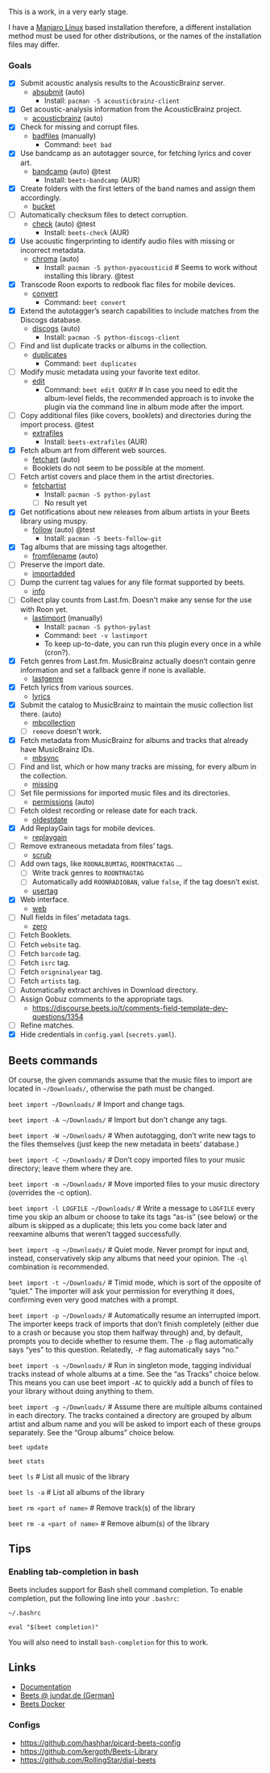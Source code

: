 This is a work, in a very early stage.

I have a [Manjaro Linux](https://manjaro.org/) based installation therefore, a different installation method must be used for other distributions, or the names of the installation files may differ.

### Goals

- [x] Submit acoustic analysis results to the AcousticBrainz server.
  * [absubmit](https://beets.readthedocs.io/en/stable/plugins/absubmit.html) (auto)
    * Install: `pacman -S acousticbrainz-client`
- [x] Get acoustic-analysis information from the AcousticBrainz project.
  * [acousticbrainz](https://beets.readthedocs.io/en/stable/plugins/acousticbrainz.html) (auto)
- [x] Check for missing and corrupt files. 
  * [badfiles](https://beets.readthedocs.io/en/stable/plugins/badfiles.html) (manually)
    * Command: `beet bad`
- [x] Use bandcamp as an autotagger source, for fetching lyrics and cover art.
  * [bandcamp](https://github.com/unrblt/beets-bandcamp) (auto) @test
    * Install: `beets-bandcamp` (AUR)
- [x] Create folders with the first letters of the band names and assign them accordingly.
  * [bucket](https://beets.readthedocs.io/en/stable/plugins/bucket.html)
- [ ] Automatically checksum files to detect corruption.
  * [check](https://github.com/geigerzaehler/beets-check) (auto) @test
    * Install: `beets-check` (AUR)
- [x] Use acoustic fingerprinting to identify audio files with missing or incorrect metadata.
  * [chroma](https://beets.readthedocs.io/en/stable/plugins/chroma.html) (auto)
    * Install: `pacman -S python-pyacousticid` # Seems to work without installing this library. @test
- [x] Transcode Roon exports to redbook flac files for mobile devices.
  * [convert](https://beets.readthedocs.io/en/stable/plugins/convert.html)
    * Command: `beet convert`
- [x] Extend the autotagger’s search capabilities to include matches from the Discogs database.
  * [discogs](https://beets.readthedocs.io/en/stable/plugins/discogs.html) (auto)
    * Install: `pacman -S python-discogs-client`
- [ ] Find and list duplicate tracks or albums in the collection.
  * [duplicates](https://beets.readthedocs.io/en/stable/plugins/duplicates.html)
    * Command: `beet duplicates`
- [ ] Modify music metadata using your favorite text editor.
  * [edit](https://beets.readthedocs.io/en/stable/plugins/edit.html)
    * Command: `beet edit QUERY` # In case you need to edit the album-level fields, the recommended approach is to invoke the plugin via the command line in album mode after the import.
- [ ] Copy additional files (like covers, booklets) and directories during the import process. @test
  * [extrafiles](https://github.com/Holzhaus/beets-extrafiles)
    * Install: `beets-extrafiles` (AUR)
- [x] Fetch album art from different web sources.
  * [fetchart](https://beets.readthedocs.io/en/stable/plugins/fetchart.html) (auto)
  * Booklets do not seem to be possible at the moment.
- [ ] Fetch artist covers and place them in the artist directories.
  * [fetchartist](https://github.com/dkanada/beets-fetchartist)
    * Install: `pacman -S python-pylast`
    - [ ] No result yet
- [x] Get notifications about new releases from album artists in your Beets library using muspy.
  * [follow](https://github.com/nolsto/beets-follow) (auto) @test
    * Install: `pacman -S beets-follow-git`
- [x] Tag albums that are missing tags altogether.
  * [fromfilename](https://beets.readthedocs.io/en/stable/plugins/fromfilename.html) (auto)
- [ ] Preserve the import date.
  * [importadded](https://beets.readthedocs.io/en/stable/plugins/importadded.html)
- [ ] Dump the current tag values for any file format supported by beets.
  * [info](https://beets.readthedocs.io/en/stable/plugins/info.html)
- [ ] Collect play counts from Last.fm. Doesn't make any sense for the use with Roon yet.
  * [lastimport](https://beets.readthedocs.io/en/stable/plugins/lastimport.html) (manually)
    * Install: `pacman -S python-pylast`
    * Command: `beet -v lastimport`
    * To keep up-to-date, you can run this plugin every once in a while (cron?).
- [x] Fetch genres from Last.fm. MusicBrainz actually doesn’t contain genre information and set a fallback genre if none is available.
  * [lastgenre](https://beets.readthedocs.io/en/stable/plugins/lastgenre.html)
- [x] Fetch lyrics from various sources.
  * [lyrics](https://beets.readthedocs.io/en/stable/plugins/lyrics.html)
- [x] Submit the catalog to MusicBrainz to maintain the music collection list there. (auto)
  * [mbcollection](https://beets.readthedocs.io/en/stable/plugins/mbcollection.html)
  - [ ] `remove` doesn't work.
- [x] Fetch metadata from MusicBrainz for albums and tracks that already have MusicBrainz IDs.
  * [mbsync](https://beets.readthedocs.io/en/stable/plugins/mbsync.html)
- [ ] Find and list, which or how many tracks are missing, for every album in the collection.
  * [missing](https://beets.readthedocs.io/en/stable/plugins/missing.html)
- [ ] Set file permissions for imported music files and its directories.
  * [permissions](https://beets.readthedocs.io/en/stable/plugins/permissions.html) (auto)
- [ ] Fetch oldest recording or release date for each track.
  * [oldestdate](https://github.com/kernitus/beets-oldestdate)
- [x] Add ReplayGain tags for mobile devices.
  * [replaygain](https://beets.readthedocs.io/en/stable/plugins/replaygain.html)
- [ ] Remove extraneous metadata from files’ tags.
  * [scrub](https://beets.readthedocs.io/en/stable/plugins/scrub.html)
- [ ] Add own tags, like `ROONALBUMTAG`, `ROONTRACKTAG` ...
  - [ ] Write track genres to `ROONTRAGTAG`
  - [ ] Automatically add `ROONRADIOBAN`, value `false`, if the tag doesn't exist.
  * [usertag](https://github.com/igordertigor/beets-usertag)
- [x] Web interface.
  * [web](https://beets.readthedocs.io/en/stable/plugins/web.html)
- [ ] Null fields in files’ metadata tags.
  * [zero](https://beets.readthedocs.io/en/stable/plugins/zero.html)
- [ ] Fetch Booklets.
- [ ] Fetch `website` tag.
- [ ] Fetch `barcode` tag.
- [ ] Fetch `isrc` tag.
- [ ] Fetch `origninalyear` tag.
- [ ] Fetch `artists` tag.
- [ ] Automatically extract archives in Download directory.
- [ ] Assign Qobuz comments to the appropriate tags.
  * https://discourse.beets.io/t/comments-field-template-dev-questions/1354
- [ ] Refine matches.
- [x] Hide credentials in `config.yaml` (`secrets.yaml`).

## Beets commands

Of course, the given commands assume that the music files to import are located in `~/Downloads/`, otherwise the path must be changed.

`beet import ~/Downloads/` # Import and change tags.

`beet import -A ~/Downloads/` # Import but don't change any tags.

`beet import -W ~/Downloads/` # When autotagging, don’t write new tags to the files themselves (just keep the new metadata in beets’ database.)

`beet import -C ~/Downloads/` # Don’t copy imported files to your music directory; leave them where they are.

`beet import -m ~/Downloads/` # Move imported files to your music directory (overrides the -c option).

`beet import -l LOGFILE ~/Downloads/` # Write a message to `LOGFILE` every time you skip an album or choose to take its tags “as-is” (see below) or the album is skipped as a duplicate; this lets you come back later and reexamine albums that weren’t tagged successfully.

`beet import -q ~/Downloads/` # Quiet mode. Never prompt for input and, instead, conservatively skip any albums that need your opinion. The `-ql` combination is recommended.

`beet import -t ~/Downloads/` # Timid mode, which is sort of the opposite of “quiet.” The importer will ask your permission for everything it does, confirming even very good matches with a prompt.

`beet import -p ~/Downloads/` # Automatically resume an interrupted import. The importer keeps track of imports that don’t finish completely (either due to a crash or because you stop them halfway through) and, by default, prompts you to decide whether to resume them. The `-p` flag automatically says “yes” to this question. Relatedly, `-P` flag automatically says “no.”

`beet import -s ~/Downloads/` # Run in singleton mode, tagging individual tracks instead of whole albums at a time. See the “as Tracks” choice below. This means you can use beet import `-AC` to quickly add a bunch of files to your library without doing anything to them.

`beet import -g ~/Downloads/` # Assume there are multiple albums contained in each directory. The tracks contained a directory are grouped by album artist and album name and you will be asked to import each of these groups separately. See the “Group albums” choice below.



`beet update`

`beet stats`

`beet ls` # List all music of the library

`beet ls -a` # List all albums of the library

`beet rm <part of name>` # Remove track(s) of the library

`beet rm -a <part of name>` # Remove album(s) of the library

## Tips

### Enabling tab-completion in bash

Beets includes support for Bash shell command completion. To enable completion, put the following line into your `.bashrc`:

```
~/.bashrc

eval "$(beet completion)"
```

You will also need to install `bash-completion` for this to work. 

## Links

* [Documentation](https://beets.readthedocs.io)
* [Beets @ jundar.de (German)](https://jundar.de/beets-konfigurieren/)
* [Beets Docker](https://blog.linuxserver.io/2016/10/08/managing-your-music-collection-with-beets/)

### Configs

* https://github.com/hashhar/picard-beets-config
* https://github.com/kergoth/Beets-Library
* https://github.com/RollingStar/dial-beets
